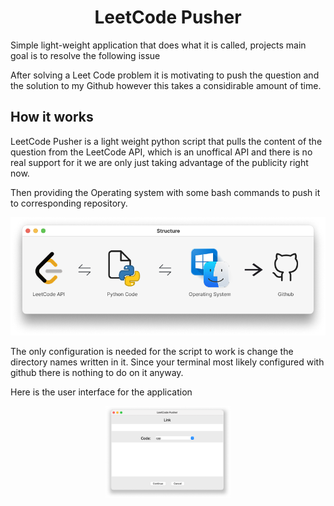 <h1 align="center">LeetCode Pusher</h1>

Simple light-weight application that does what it is called, projects main goal is to resolve the following issue

After solving a Leet Code problem it is motivating to push the question and the solution to my Github however this takes a considirable amount of time.

## How it works

LeetCode Pusher is a light weight python script that pulls the content of the question from the LeetCode API, which is an unoffical API and there is no real support for it we are only just taking advantage of the publicity right now.

Then providing the Operating system with some bash commands to push it to corresponding repository.

<p align="center">
  <img src="assets/structure.png" alt="M6800"">
</p>

The only configuration is needed for the script to work is change the directory names written in it. Since your terminal most likely configured with github there is nothing to do on it anyway.

Here is the user interface for the application

<p align="center">
  <img src="assets/app.png" alt="M6800" width="200">
</p>
